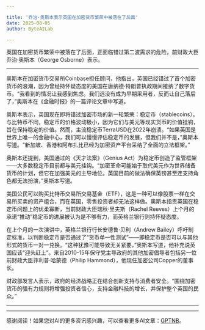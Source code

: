 ```yaml
---

title: '乔治·奥斯本表示英国在加密货币繁荣中被落在了后面'
date: 2025-08-05
author: ByteAILab

---
```


英国在加密货币繁荣中被落在了后面，正面临错过第二波需求的危险，前财政大臣乔治·奥斯本（George Osborne）表示。

---
奥斯本在加密货币交易所Coinbase担任顾问，他指出，英国已经错过了首个加密货币的浪潮，因为曾经持怀疑态度的美国在唐纳德·特朗普执政期间接纳了数字货币。“我看到的情况让我感到焦虑。我们远没有成为早期采用者，反而让自己落后了，”奥斯本在《金融时报》的一篇评论文章中写道。

奥斯本表示，英国现在即将错过加密市场的新一轮繁荣：稳定币（stablecoins）。与比特币不同，稳定币的价格波动极小，因为它们与美元等现实货币的价值挂钩，旨在保持稳定的价值。然而，主流稳定币TerraUSD在2022年崩溃。“如果英国是世界上唯一的金融中心，我们可以慢慢评估稳定币的发展，但我们并不是，”奥斯本写道。“新加坡、香港和阿布扎比已经为加密资产平台采纳了全面的立法框架。”

奥斯本还提到，美国通过的《天才法案》（Genius Act）为稳定币创造了监管框架——大多数稳定币目前都与美元挂钩。“加密革命可能始于取代美元作为世界储备货币的计划，但它在加强美元的主导地位。英国目前的做法确保英镑甚至连支持角色都无法扮演，”奥斯本写道。

美国公民可以购买比特币交易所交易基金（ETF），这是一种可以像股票一样在交易所买卖的资产组合，而在英国，零售投资者却无法这样做。奥斯本指责英国在稳定币问题上的优柔寡断，当前财政大臣瑞秋·里夫斯（Rachel Reeves）上个月的承诺“推动”稳定币的进展被认为是不够有力，而英格兰银行则持怀疑态度。

在上个月的一次演讲中，英格兰银行行长安德鲁·贝利（Andrew Bailey）呼吁制定标准，以判断稳定币是否通过了“货币单一性测试”——即稳定币是否可以与其他形式的货币一对一兑换。“这种犹豫可能导致无关紧要，”奥斯本写道，他补充说英国应该“迎头赶上”。来自2010-15年保守党主导政府的其他加密倡导者包括另一位前财政大臣菲利普·哈蒙德（Philip Hammond），他现任加密公司Copper的董事长。

财政部发言人表示，政府的经济战略正在结合创新支持与消费者安全。“围绕加密货币的强有力规则将增强投资者信心，支持金融科技的增长，并保护整个英国的民众。”

---
---
感谢阅读！如果您对AI的更多资讯感兴趣，可以查看更多AI文章：[GPTNB](https://gptnb.com)。